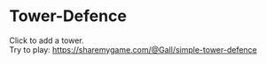 # Tower-Defence
Click to add a tower. </br>
Try to play:
https://sharemygame.com/@Gall/simple-tower-defence
